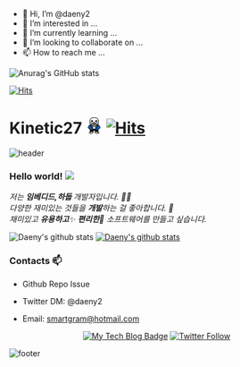 - 👋 Hi, I’m @daeny2
- 👀 I’m interested in ...
- 🌱 I’m currently learning ...
- 💞️ I’m looking to collaborate on ...
- 📫 How to reach me ...

![Anurag's GitHub stats](https://github-readme-stats.vercel.app/api?username=daeny2&show_icons=true&theme=radical)



[![Hits](https://hits.seeyoufarm.com/api/count/incr/badge.svg?url=https%3A%2F%2Fgithub.com%2Fdaeny2%2Fhit-counter&count_bg=%2379C83D&title_bg=%23555555&icon=&icon_color=%23E7E7E7&title=hits&edge_flat=false)](https://hits.seeyoufarm.com)



# Kinetic27&nbsp;<img src="https://github.com/Kinetic27/Kinetic27/blob/master/sans.gif" width="30px"> [![Hits](https://hits.seeyoufarm.com/api/count/incr/badge.svg?url=https%3A%2F%2Fgithub.com%2FKinetic27%2FKinetic27)](https://hits.seeyoufarm.com) 

![header](https://capsule-render.vercel.app/api?type=wave&color=gradient&height=300&section=header&text=Daeny's%20Github&fontSize=40)

### Hello world!&nbsp;<img src="https://github.com/daeny2/daeny2/blob/master/earth.gif" width="24px">

<p>
  <em>
    저는 <b>임베디드,하둡 </b> 개발자입니다. 👨‍💻 <br>
    다양한 재미있는 것들을 <b>개발</b>하는 걸 좋아합니다. 🎁 <br>
    재미있고 <b>유용하고</b>✨ <b>편리한</b>🎉 소프트웨어를 만들고 싶습니다. 
  </em>  
</p>

![Daeny's github stats](https://github-readme-stats.vercel.app/api?username=daeny2&show_icons=true)
[![Daeny's github stats](https://github-readme-stats.vercel.app/api/top-langs/?username=kinetic27&show_icons=true&hide_border=true&title_color=004386&icon_color=004386&layout=compact)](https://github.com/daeny2)

  

<!--
### Project ⚡

* Development Diary Blog([blog](https://kinetic27.github.io))
* [Unknown to Wellknown](https://github.com/justiceHui/Unknown-To-Wellknown): Advanced Algorithm Introduction
* [814Solver](https://github.com/kimjg1119/814Solver): [BOJ 18789 814-2](https://www.acmicpc.net/problem/18789) solver using Genetic Algorithm
-->

### Contacts 📫

* Github Repo Issue
* Twitter DM: @daeny2
* Email: smartgram@hotmail.com

  <div align=center>
  
  [![My Tech Blog Badge](http://img.shields.io/badge/-My%20Tech%20blog-black?style=flat-square&logo=github&link=https://daeny2.github.io/)](https://daeny2.github.io/) 
  [![Twitter Follow](https://img.shields.io/twitter/follow/dev_kinetic?label=Follow%20me&style=social)](https://twitter.com/smartgram_org)
  </div>
  
![footer](https://capsule-render.vercel.app/api?type=wave&color=gradient&height=150&section=footer)


<!---
daeny2/daeny2 is a ✨ special ✨ repository because its `README.md` (this file) appears on your GitHub profile.
You can click the Preview link to take a look at your changes.
--->
